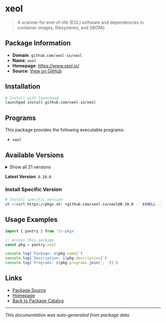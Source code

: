 # xeol

> A scanner for end-of-life (EOL) software and dependencies in container images, filesystems, and SBOMs

## Package Information

- **Domain**: `github.com/xeol-io/xeol`
- **Name**: `xeol`
- **Homepage**: https://www.xeol.io/
- **Source**: [View on GitHub](https://github.com/pkgxdev/pantry/tree/main/projects/github.com/xeol-io/xeol/package.yml)

## Installation

```bash
# Install with launchpad
launchpad install github.com/xeol-io/xeol
```

## Programs

This package provides the following executable programs:

- `xeol`

## Available Versions

<details>
<summary>Show all 21 versions</summary>

- `0.10.8`, `0.10.7`, `0.10.6`, `0.10.5`, `0.10.4`
- `0.10.3`, `0.10.2`, `0.10.1`, `0.10.0`, `0.9.15`
- `0.9.14`, `0.9.13`, `0.9.12`, `0.9.11`, `0.9.10`
- `0.9.9`, `0.9.8`, `0.9.7`, `0.9.6`, `0.9.5`
- `0.9.4`

</details>

**Latest Version**: `0.10.8`

### Install Specific Version

```bash
# Install specific version
sh <(curl https://pkgx.sh) +github.com/xeol-io/xeol@0.10.8 -- $SHELL -i
```

## Usage Examples

```typescript
import { pantry } from 'ts-pkgx'

// Access this package
const pkg = pantry.xeol

console.log(`Package: ${pkg.name}`)
console.log(`Description: ${pkg.description}`)
console.log(`Programs: ${pkg.programs.join(', ')}`)
```

## Links

- [Package Source](https://github.com/pkgxdev/pantry/tree/main/projects/github.com/xeol-io/xeol/package.yml)
- [Homepage](https://www.xeol.io/)
- [Back to Package Catalog](../../../package-catalog.md)

---

*This documentation was auto-generated from package data.*
